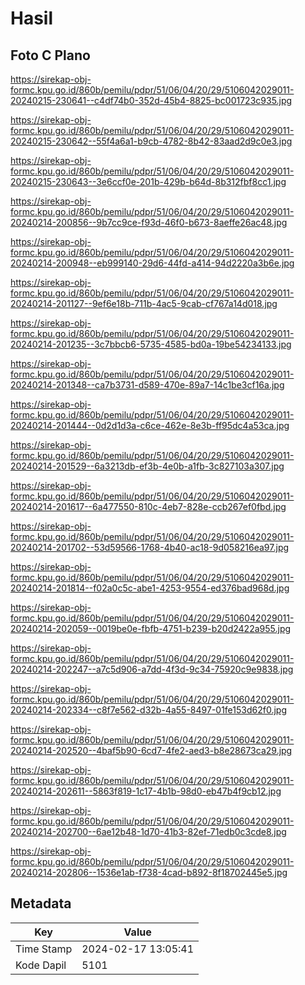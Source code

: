 # Hasil

## Foto C Plano

https://sirekap-obj-formc.kpu.go.id/860b/pemilu/pdpr/51/06/04/20/29/5106042029011-20240215-230641--c4df74b0-352d-45b4-8825-bc001723c935.jpg

https://sirekap-obj-formc.kpu.go.id/860b/pemilu/pdpr/51/06/04/20/29/5106042029011-20240215-230642--55f4a6a1-b9cb-4782-8b42-83aad2d9c0e3.jpg

https://sirekap-obj-formc.kpu.go.id/860b/pemilu/pdpr/51/06/04/20/29/5106042029011-20240215-230643--3e6ccf0e-201b-429b-b64d-8b312fbf8cc1.jpg

https://sirekap-obj-formc.kpu.go.id/860b/pemilu/pdpr/51/06/04/20/29/5106042029011-20240214-200856--9b7cc9ce-f93d-46f0-b673-8aeffe26ac48.jpg

https://sirekap-obj-formc.kpu.go.id/860b/pemilu/pdpr/51/06/04/20/29/5106042029011-20240214-200948--eb999140-29d6-44fd-a414-94d2220a3b6e.jpg

https://sirekap-obj-formc.kpu.go.id/860b/pemilu/pdpr/51/06/04/20/29/5106042029011-20240214-201127--9ef6e18b-711b-4ac5-9cab-cf767a14d018.jpg

https://sirekap-obj-formc.kpu.go.id/860b/pemilu/pdpr/51/06/04/20/29/5106042029011-20240214-201235--3c7bbcb6-5735-4585-bd0a-19be54234133.jpg

https://sirekap-obj-formc.kpu.go.id/860b/pemilu/pdpr/51/06/04/20/29/5106042029011-20240214-201348--ca7b3731-d589-470e-89a7-14c1be3cf16a.jpg

https://sirekap-obj-formc.kpu.go.id/860b/pemilu/pdpr/51/06/04/20/29/5106042029011-20240214-201444--0d2d1d3a-c6ce-462e-8e3b-ff95dc4a53ca.jpg

https://sirekap-obj-formc.kpu.go.id/860b/pemilu/pdpr/51/06/04/20/29/5106042029011-20240214-201529--6a3213db-ef3b-4e0b-a1fb-3c827103a307.jpg

https://sirekap-obj-formc.kpu.go.id/860b/pemilu/pdpr/51/06/04/20/29/5106042029011-20240214-201617--6a477550-810c-4eb7-828e-ccb267ef0fbd.jpg

https://sirekap-obj-formc.kpu.go.id/860b/pemilu/pdpr/51/06/04/20/29/5106042029011-20240214-201702--53d59566-1768-4b40-ac18-9d058216ea97.jpg

https://sirekap-obj-formc.kpu.go.id/860b/pemilu/pdpr/51/06/04/20/29/5106042029011-20240214-201814--f02a0c5c-abe1-4253-9554-ed376bad968d.jpg

https://sirekap-obj-formc.kpu.go.id/860b/pemilu/pdpr/51/06/04/20/29/5106042029011-20240214-202059--0019be0e-fbfb-4751-b239-b20d2422a955.jpg

https://sirekap-obj-formc.kpu.go.id/860b/pemilu/pdpr/51/06/04/20/29/5106042029011-20240214-202247--a7c5d906-a7dd-4f3d-9c34-75920c9e9838.jpg

https://sirekap-obj-formc.kpu.go.id/860b/pemilu/pdpr/51/06/04/20/29/5106042029011-20240214-202334--c8f7e562-d32b-4a55-8497-01fe153d62f0.jpg

https://sirekap-obj-formc.kpu.go.id/860b/pemilu/pdpr/51/06/04/20/29/5106042029011-20240214-202520--4baf5b90-6cd7-4fe2-aed3-b8e28673ca29.jpg

https://sirekap-obj-formc.kpu.go.id/860b/pemilu/pdpr/51/06/04/20/29/5106042029011-20240214-202611--5863f819-1c17-4b1b-98d0-eb47b4f9cb12.jpg

https://sirekap-obj-formc.kpu.go.id/860b/pemilu/pdpr/51/06/04/20/29/5106042029011-20240214-202700--6ae12b48-1d70-41b3-82ef-71edb0c3cde8.jpg

https://sirekap-obj-formc.kpu.go.id/860b/pemilu/pdpr/51/06/04/20/29/5106042029011-20240214-202806--1536e1ab-f738-4cad-b892-8f18702445e5.jpg


## Metadata

| Key        | Value               |
| ---------- | ------------------- |
| Time Stamp | 2024-02-17 13:05:41 |
| Kode Dapil | 5101                |



